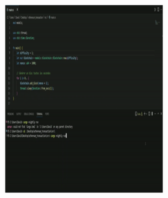 <img alt="crypto2.gif" src="https://github.com/dabergery/ethereum-rust-code/blob/main/crypto.gif?raw=true" width="1500" height="600" data-hpc="true" class="Box-sc-g0xbh4-0 kzRgrI">
